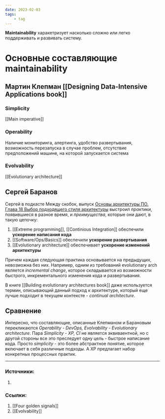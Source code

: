 ```yaml
---
date: 2023-02-03
tags:
    - tag
---
```


**Maintainability** харакетризует насколько сложно или легко поддерживать и развивать систему.

# Основные составляющие maintainability

## Мартин Клепман [[Designing Data-Intensive Applications book]]

### Simplicity

[[Main imperative]]

### Operability

Наличие мониторинга, алертинга, удобство развертывания, возможность перезапуска в случае проблем, отсутствие предположений машине, на которой запускается система

### Evolvability

[[Evolutionary architecture]]

## Сергей Баранов

Сергей в подкасте Между скобок, выпуск [Основы архитектуры ПО. Глава 18 Выбор подходящего стиля архитектуры](https://youtu.be/ES0TRVZxA_Y) выстроил *практики*, появившиеся в разное время, и *преимущества*, которые они дают, в такую цепочку:

1. [[Extreme programming]], [[Continious Integration]] обеспечили **ускорение написания кода**
1. [[Software/Ops/Basics]] обеспечили **ускорение развертывания**
1. [[Evolutionary architecture]] обеспечивает **ускорение изменений архитектуры**

Причем каждая следующая практика основывается на предыдущих, невозможна без них. Например, одним из требований evolutionary arch является *incremental change*, которое складывается из возможности быстрого, инкрементального изменения кода и развертывания.

В книге [[Building evolutionary architectures book]] даже используется термин, описывающий данный подход к архитектуре, который еще лучше подходит в текущем контексте - *continual architecture*.

## Сравнение

Интересно, что составляющие, описанные Клепманом и Барановым перекликаются *Operability - DevOps, Evolvability - Evolutionary architecture*. Пара *Simplicity - XP, CI* не является эквиваентной, но с другой стороны все это преследует одну цель - быстрое написание кода. Просто *simplicity* - это более абстрактное понятие, которое включает в себя различные подходы. А XP предлагает набор конкретных процессных практик.


---

### Источники:
1. 

### Ссылки:
1. [[Four golden signals]]
1. [[Evolvability]]